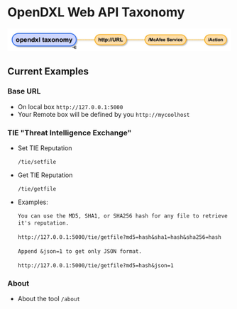 # OpenDXL Web API Taxonomy

![Taxonomy](./images/taxonomy.jpg)

## Current Examples

### Base URL
* On local box ```http://127.0.0.1:5000```
* Your Remote box will be defined by you ```http://mycoolhost```

### TIE "Threat Intelligence Exchange"
* Set TIE Reputation

      /tie/setfile

* Get TIE Reputation
      
      /tie/getfile

* Examples:
      
      You can use the MD5, SHA1, or SHA256 hash for any file to retrieve it's reputation.
      
      http://127.0.0.1:5000/tie/getfile?md5=hash&sha1=hash&sha256=hash
      
      Append &json=1 to get only JSON format.
      
      http://127.0.0.1:5000/tie/getfile?md5=hash&json=1
      
      

### About
* About the tool ```/about```
